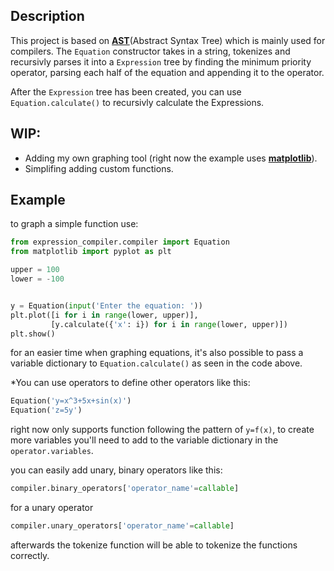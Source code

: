 ## Description
This project is based on [**AST**](https://en.wikipedia.org/wiki/Abstract_syntax_tree)(Abstract Syntax Tree) which is mainly used for compilers.
The `Equation` constructor takes in a string, tokenizes and recursivly parses it into a `Expression` tree by finding the minimum priority operator, parsing each half of the equation and appending it to 
the operator.

After the `Expression` tree has been created, you can use `Equation.calculate()` to recursivly calculate the Expressions.

## WIP:
- Adding my own graphing tool (right now the example uses [**matplotlib**](https://github.com/matplotlib/matplotlib)).
- Simplifing adding custom functions.

## Example

to graph a simple function use:
```python
from expression_compiler.compiler import Equation
from matplotlib import pyplot as plt

upper = 100
lower = -100


y = Equation(input('Enter the equation: '))
plt.plot([i for i in range(lower, upper)],
         [y.calculate({'x': i}) for i in range(lower, upper)])
plt.show()
```

for an easier time when graphing equations, it's also possible to pass a variable dictionary to `Equation.calculate()` as seen in the code above.


*You can use operators to define other operators like this:
```python
Equation('y=x^3+5x+sin(x)')
Equation('z=5y')
```
right now only supports function following the pattern of `y=f(x)`, to create more variables you'll need to add to the variable dictionary in the `operator.variables`.

you can easily add unary, binary operators like this:

```python
compiler.binary_operators['operator_name'=callable]
```
for a unary operator
```python
compiler.unary_operators['operator_name'=callable]
```
afterwards the tokenize function will be able to tokenize the functions correctly.
